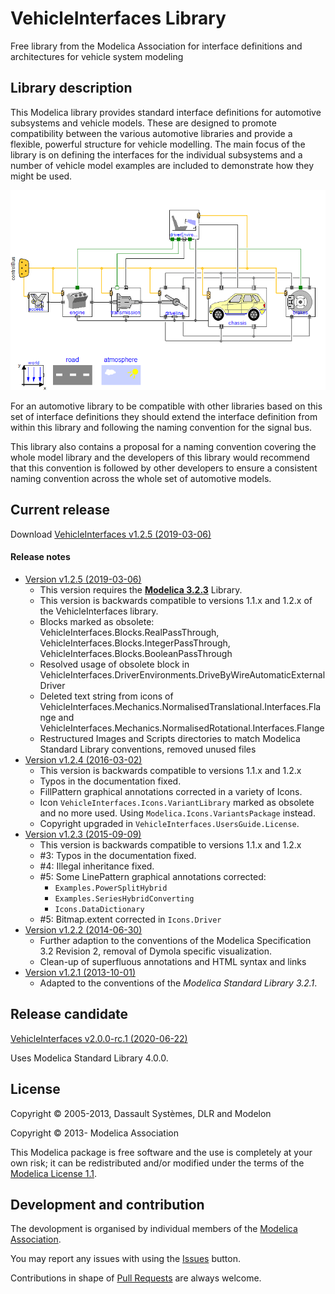 # VehicleInterfaces Library

Free library from the Modelica Association for interface definitions and architectures for vehicle system modeling

## Library description

This Modelica library provides standard interface definitions for automotive subsystems and vehicle models. These are designed to promote compatibility between the various automotive libraries and provide a flexible, powerful structure for vehicle modelling. The main focus of the library is on defining the interfaces for the individual subsystems and a number of vehicle model examples are included to demonstrate how they might be used.

![VehicleInterfaces](VehicleInterfaces/Resources/Images/conventionalVehicle.png)

For an automotive library to be compatible with other libraries based on this set of interface definitions they should extend the interface definition from within this library and following the naming convention for the signal bus.

This library also contains a proposal for a naming convention covering the whole model library and the developers of this library would recommend that this convention is followed by other developers to ensure a consistent naming convention across the whole set of automotive models.

## Current release

Download [VehicleInterfaces v1.2.5 (2019-03-06)](../../releases/tag/v1.2.5)

#### Release notes
* [Version v1.2.5 (2019-03-06)](../../releases/tag/v1.2.5)
  * This version requires the <b>[Modelica 3.2.3](https://github.com/modelica/ModelicaStandardLibrary/releases/tag/v3.2.3)</b> Library.
  * This version is backwards compatible to versions&nbsp;1.1.x and 1.2.x of the VehicleInterfaces library.
  * Blocks marked as obsolete: VehicleInterfaces.Blocks.RealPassThrough, VehicleInterfaces.Blocks.IntegerPassThrough, VehicleInterfaces.Blocks.BooleanPassThrough
  * Resolved usage of obsolete block in VehicleInterfaces.DriverEnvironments.DriveByWireAutomaticExternalDriver
  * Deleted text string from icons of VehicleInterfaces.Mechanics.NormalisedTranslational.Interfaces.Flange and VehicleInterfaces.Mechanics.NormalisedRotational.Interfaces.Flange
  * Restructured Images and Scripts directories to match Modelica Standard Library conventions, removed unused files
* [Version v1.2.4 (2016-03-02)](../../releases/tag/v1.2.4)
  * This version is backwards compatible to versions 1.1.x and 1.2.x
  * Typos in the documentation fixed.
  * FillPattern graphical annotations corrected in a variety of Icons.
  * Icon `VehicleInterfaces.Icons.VariantLibrary` marked as obsolete and no more used. Using `Modelica.Icons.VariantsPackage` instead.
  * Copyright upgraded in `VehicleInterfaces.UsersGuide.License`.
* [Version v1.2.3 (2015-09-09)](../../releases/tag/v1.2.3)
  * This version is backwards compatible to versions 1.1.x and 1.2.x
  * #3: Typos in the documentation fixed.
  * #4: Illegal inheritance fixed.
  * #5: Some LinePattern graphical annotations corrected:
      * `Examples.PowerSplitHybrid`
      * `Examples.SeriesHybridConverting`
      * `Icons.DataDictionary`
  * #5: Bitmap.extent corrected in `Icons.Driver`
* [Version v1.2.2 (2014-06-30)](../../releases/tag/v1.2.2)
  * Further adaption to the conventions of the Modelica Specification 3.2 Revision 2, removal of Dymola specific visualization.
  * Clean-up of superfluous annotations and HTML syntax and links
* [Version v1.2.1 (2013-10-01)](../../releases/tag/v1.2.1)
  * Adapted to the conventions of the *Modelica Standard Library 3.2.1*.

## Release candidate

[VehicleInterfaces v2.0.0-rc.1 (2020-06-22)](../../releases/tag/v2.0.0-rc.1)

Uses Modelica Standard Library 4.0.0.

## License
Copyright &copy; 2005-2013, Dassault Syst&egrave;mes, DLR and Modelon

Copyright &copy; 2013- Modelica Association

This Modelica package is free software and the use is completely at your own risk;
it can be redistributed and/or modified under the terms of the [Modelica License 1.1](https://modelica.org/licenses/ModelicaLicense1.1).

## Development and contribution
The devolopment is organised by individual members of the [Modelica Association](https://www.modelica.org/association).

You may report any issues with using the [Issues](https://github.com/modelica/VehicleInterfaces/issues) button.

Contributions in shape of [Pull Requests](https://github.com/modelica/VehicleInterfaces/pulls) are always welcome.
